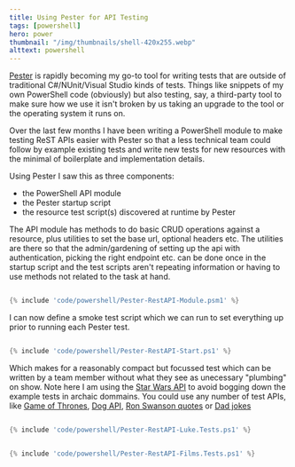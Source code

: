 ```yaml
---
title: Using Pester for API Testing
tags: [powershell]
hero: power
thumbnail: "/img/thumbnails/shell-420x255.webp"
alttext: powershell
---
```


<a href="https://github.com/pester/Pester">Pester</a> is rapidly becoming my go-to tool for writing tests that
are outside of traditional C#/NUnit/Visual Studio kinds of tests. Things like snippets of my own PowerShell code
(obviously) but also testing, say, a third-party tool to make sure how we use it isn't broken by us taking an
upgrade to the tool or the operating system it runs on.

Over the last few months I have been writing a PowerShell module to make testing ReST APIs easier with Pester
so that a less technical team could follow by example existing tests and write new tests for new resources
with the minimal of boilerplate and implementation details.

Using Pester I saw this as three components:

- the PowerShell API module
- the Pester startup script
- the resource test script(s) discovered at runtime by Pester

The API module has methods to do basic CRUD operations against a resource, plus utilities to set the base
url, optional headers etc. The utilities are there so that the admin/gardening of setting up the api with
authentication, picking the right endpoint etc. can be done once in the startup script and the test scripts
aren't repeating information or having to use methods not related to the task at hand.

```powershell

{% include 'code/powershell/Pester-RestAPI-Module.psm1' %}

```

I can now define a smoke test script which we can run to set everything up prior to running each Pester test.

```powershell

{% include 'code/powershell/Pester-RestAPI-Start.ps1' %}

```

Which makes for a reasonably compact but focussed test which can be written by a team member without what they
see as unecessary "plumbing" on show. Note here I am using the <a href="https://swapi.co/">Star Wars API</a> to
avoid bogging down the example tests in archaic dommains. You could use any number of test APIs, like
<a href="https://anapioficeandfire.com/">Game of Thrones</a>, <a href="https://dog.ceo/dog-api/">Dog API</a>,
<a href="http://ron-swanson-quotes.herokuapp.com/v2/quotes">Ron Swanson quotes</a> or
<a href="https://icanhazdadjoke.com/api">Dad jokes</a>

```powershell

{% include 'code/powershell/Pester-RestAPI-Luke.Tests.ps1' %}

```

```powershell

{% include 'code/powershell/Pester-RestAPI-Films.Tests.ps1' %}

```
